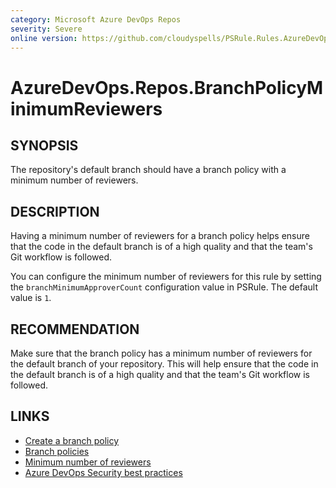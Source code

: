 ```yaml
---
category: Microsoft Azure DevOps Repos
severity: Severe
online version: https://github.com/cloudyspells/PSRule.Rules.AzureDevOps/blob/main/src/PSRule.Rules.AzureDevOps/en/AzureDevOps.Repos.BranchPolicyMinimumReviewers.md
---
```


# AzureDevOps.Repos.BranchPolicyMinimumReviewers

## SYNOPSIS

The repository's default branch should have a branch policy with a minimum
number of reviewers.

## DESCRIPTION

Having a minimum number of reviewers for a branch policy helps ensure that the
code in the default branch is of a high quality and that the team's Git
workflow is followed. 

You can configure the minimum number of reviewers for this rule by setting the
`branchMinimumApproverCount` configuration value in PSRule. The default
value is `1`.


## RECOMMENDATION

Make sure that the branch policy has a minimum number of reviewers for the
default branch of your repository. This will help ensure that the code in the
default branch is of a high quality and that the team's Git workflow is
followed.

## LINKS

- [Create a branch policy](https://docs.microsoft.com/en-us/azure/devops/repos/git/branch-policies?view=azure-devops)
- [Branch policies](https://docs.microsoft.com/en-us/azure/devops/repos/git/branch-policies-overview?view=azure-devops)
- [Minimum number of reviewers](https://docs.microsoft.com/en-us/azure/devops/repos/git/branch-policies-overview?view=azure-devops#minimum-number-of-reviewers)
- [Azure DevOps Security best practices](https://docs.microsoft.com/en-us/azure/devops/user-guide/security-best-practices?view=azure-devops#repositories-and-branches)
